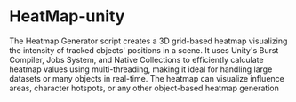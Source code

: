 # HeatMap-unity
 The Heatmap Generator script creates a 3D grid-based heatmap visualizing the intensity of tracked objects' positions in a scene. It uses Unity's Burst Compiler, Jobs System, and Native Collections to efficiently calculate heatmap values using multi-threading, making it ideal for handling large datasets or many objects in real-time. The heatmap can visualize influence areas, character hotspots, or any other object-based heatmap generation
